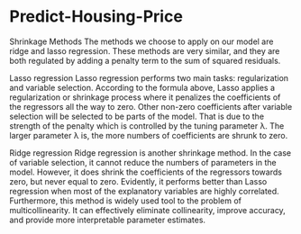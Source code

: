 # Predict-Housing-Price

Shrinkage Methods
The methods we choose to apply on our model are ridge and lasso regression. These methods are very similar, and they are both regulated by adding a penalty term to the sum of squared residuals. 

Lasso regression
Lasso regression performs two main tasks: regularization and variable selection. According to the formula above, Lasso applies a regularization or shrinkage process where it penalizes the coefficients of the regressors all the way to zero. Other non-zero coefficients after variable selection will be selected to be parts of the model. That is due to the strength of the penalty which is controlled by the tuning parameter λ. The larger parameter λ is, the more numbers of coefficients are shrunk to zero. 

Ridge regression
Ridge regression is another shrinkage method. In the case of variable selection, it cannot reduce the numbers of parameters in the model. However, it does shrink the coefficients of the regressors towards zero, but never equal to zero. Evidently, it performs better than Lasso regression when most of the explanatory variables are highly correlated. Furthermore, this method is widely used tool to the problem of multicollinearity. It can effectively eliminate collinearity, improve accuracy, and provide more interpretable parameter estimates. 
